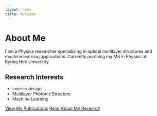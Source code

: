 ```yaml
---
layout: home
title: Welcome
---
```


# About Me

I am a Physics researcher specializing in optical multilayer structures and machine learning applications. Currently pursuing my MS in Physics at Kyung Hee University.

## Research Interests
- Inverse design
- Multilayer Photonic Structure
- Machine Learning

[View My Publications](/publications)
[Read About My Research](/research)
